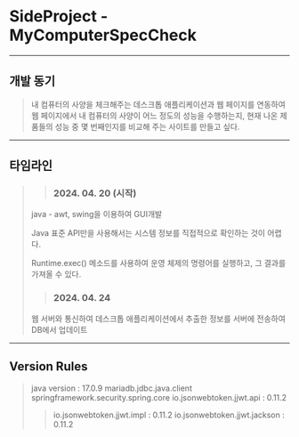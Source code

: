 # SideProject - MyComputerSpecCheck
*****
## 개발 동기
> 내 컴퓨터의 사양을 체크해주는 데스크톱 애플리케이션과 웹 페이지를 연동하여 웹 페이지에서 내 컴퓨터의 사양이 어느 정도의 성능을 수행하는지, 현재 나온 제품들의 성능 중 몇 번째인지를 비교해 주는 사이트를 만들고 싶다. 
*****
## 타임라인
>> ### 2024. 04. 20 (시작)
> java - awt, swing을 이용하여 GUI개발
> 
> Java 표준 API만을 사용해서는 시스템 정보를 직접적으로 확인하는 것이 어렵다. 
> 
> Runtime.exec() 메소드를 사용하여 운영 체제의 명령어를 실행하고, 그 결과를 가져올 수 있다.
> 
>> ### 2024. 04. 24
> 웹 서버와 통신하여 데스크톱 애플리케이션에서 추출한 정보를 서버에 전송하여 DB에서 업데이트
*****
## Version Rules
> java version : 17.0.9 
> mariadb.jdbc.java.client
> springframework.security.spring.core
> io.jsonwebtoken.jjwt.api : 0.11.2
> > io.jsonwebtoken.jjwt.impl : 0.11.2
> > io.jsonwebtoken.jjwt.jackson : 0.11.2